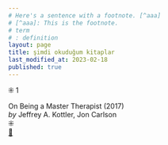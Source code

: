 ```yaml
---
# Here's a sentence with a footnote. [^aaa]
# [^aaa]: This is the footnote.
# term
# : definition
layout: page  
title: şimdi okuduğum kitaplar  
last_modified_at: 2023-02-18
published: true  
---
```


⁜ 1  
  
On Being a Master Therapist (2017)  
<i> by </i> Jeffrey A. Kottler, Jon Carlson   
⁜  
[🍃](https://www.nonfictionbooks.xyz/now.html "şimdi okuduğum kitaplar")

  
